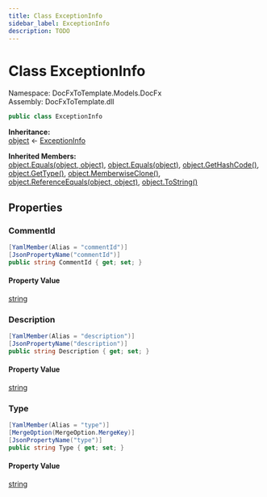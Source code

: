 ```yaml
---
title: Class ExceptionInfo
sidebar_label: ExceptionInfo
description: TODO
---
```


# Class ExceptionInfo
Namespace: DocFxToTemplate.Models.DocFx   
Assembly: DocFxToTemplate.dll
    
   

```csharp title="T:\Projekty\DocFxToTemplate\src\DocFxToTemplate\Models\DocFx\ExceptionInfo.cs#9" 
public class ExceptionInfo
```

**Inheritance:**   
[object](https://learn.microsoft.com/dotnet/api/system.object) &lt;- 
[ExceptionInfo](../DocFxToTemplate.Models.DocFx/ExceptionInfo)   

**Inherited Members:**   
[object.Equals(object, object)](https://learn.microsoft.com/dotnet/api/system.object.equals#system-object-equals(system-object-system-object)), [object.Equals(object)](https://learn.microsoft.com/dotnet/api/system.object.equals#system-object-equals(system-object)), [object.GetHashCode()](https://learn.microsoft.com/dotnet/api/system.object.gethashcode), [object.GetType()](https://learn.microsoft.com/dotnet/api/system.object.gettype), [object.MemberwiseClone()](https://learn.microsoft.com/dotnet/api/system.object.memberwiseclone), [object.ReferenceEquals(object, object)](https://learn.microsoft.com/dotnet/api/system.object.referenceequals), [object.ToString()](https://learn.microsoft.com/dotnet/api/system.object.tostring)   

   

## Properties
### CommentId
   
            
```csharp title="T:\Projekty\DocFxToTemplate\src\DocFxToTemplate\Models\DocFx\ExceptionInfo.cs#17"
[YamlMember(Alias = "commentId")]
[JsonPropertyName("commentId")]
public string CommentId { get; set; }
```   

#### Property Value
[string](https://learn.microsoft.com/dotnet/api/system.string)   
   
### Description
   
            
```csharp title="T:\Projekty\DocFxToTemplate\src\DocFxToTemplate\Models\DocFx\ExceptionInfo.cs#21"
[YamlMember(Alias = "description")]
[JsonPropertyName("description")]
public string Description { get; set; }
```   

#### Property Value
[string](https://learn.microsoft.com/dotnet/api/system.string)   
   
### Type
   
            
```csharp title="T:\Projekty\DocFxToTemplate\src\DocFxToTemplate\Models\DocFx\ExceptionInfo.cs#11"
[YamlMember(Alias = "type")]
[MergeOption(MergeOption.MergeKey)]
[JsonPropertyName("type")]
public string Type { get; set; }
```   

#### Property Value
[string](https://learn.microsoft.com/dotnet/api/system.string)   
   
   

   

   

   

   

   
